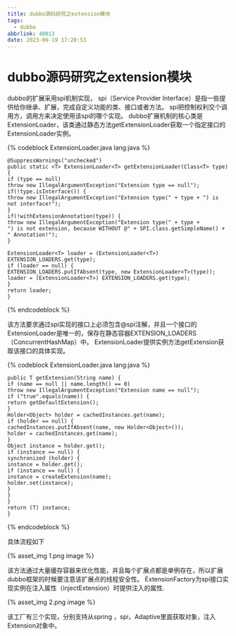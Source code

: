 ```yaml
---
title: dubbo源码研究之extension模块
tags:
  - dubbo
abbrlink: 40013
date: 2023-06-19 17:20:53
---
```

# dubbo源码研究之extension模块

dubbo的扩展采用spi机制实现，
spi（Service Provider Interface）是指一些提供给你继承、扩展，完成自定义功能的类、接口或者方法。
spi把控制权利交个调用方，调用方来决定使用该spi的哪个实现。
dubbo扩展机制的核心类是ExtensionLoader，该类通过静态方法getExtensionLoader获取一个指定接口的ExtensionLoader实例。

{% codeblock ExtensionLoader.java  lang:java  %}

    @SuppressWarnings("unchecked")  
    public static <T> ExtensionLoader<T> getExtensionLoader(Class<T> type) {  
    if (type == null)  
    throw new IllegalArgumentException("Extension type == null");  
    if(!type.isInterface()) {  
    throw new IllegalArgumentException("Extension type(" + type + ") is not interface!");  
    }  
    if(!withExtensionAnnotation(type)) {  
    throw new IllegalArgumentException("Extension type(" + type +   
    ") is not extension, because WITHOUT @" + SPI.class.getSimpleName() + " Annotation!");  
    }
    
    ExtensionLoader<T> loader = (ExtensionLoader<T>) EXTENSION_LOADERS.get(type);  
    if (loader == null) {  
    EXTENSION_LOADERS.putIfAbsent(type, new ExtensionLoader<T>(type));  
    loader = (ExtensionLoader<T>) EXTENSION_LOADERS.get(type);  
    }  
    return loader;  
    }
{% endcodeblock %}

该方法要求通过spi实现的接口上必须包含@spi注解，并且一个接口的ExtensionLoader是唯一的，保存在静态容器EXTENSION_LOADERS（ConcurrentHashMap）中。
ExtensionLoader提供实例方法getExtension获取该接口的具体实现。

{% codeblock ExtensionLoader.java  lang:java  %}

    public T getExtension(String name) {  
    if (name == null || name.length() == 0)  
    throw new IllegalArgumentException("Extension name == null");  
    if ("true".equals(name)) {  
    return getDefaultExtension();  
    }  
    Holder<Object> holder = cachedInstances.get(name);  
    if (holder == null) {  
    cachedInstances.putIfAbsent(name, new Holder<Object>());  
    holder = cachedInstances.get(name);  
    }  
    Object instance = holder.get();  
    if (instance == null) {  
    synchronized (holder) {  
    instance = holder.get();  
    if (instance == null) {  
    instance = createExtension(name);  
    holder.set(instance);  
    }  
    }  
    }  
    return (T) instance;  
    }
{% endcodeblock %}

具体流程如下

{% asset_img 1.png  image %}

该方法通过大量缓存容器来优化性能，并且每个扩展点都是单例存在，所以扩展dubbo框架的时候要注意该扩展点的线程安全性。
ExtensionFactory为spi接口实现实例在注入属性（injectExtension）时提供注入的属性.

{% asset_img 2.png  image %}

该工厂有三个实现，分别支持从spring ，spi，Adaptive里面获取对象，注入Extension对象中。

